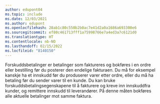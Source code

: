 ```yaml
---
author: edupont04
ms.topic: include
ms.date: 12/03/2021
ms.author: edupont
ms.openlocfilehash: 28ab1c80c550b2b0ac7e41d2a0a1686a693300e6
ms.sourcegitcommit: ef80c461713fff1a75998766e7a4ed3a7c6121d0
ms.translationtype: HT
ms.contentlocale: nb-NO
ms.lasthandoff: 02/15/2022
ms.locfileid: "8140150"
---
```

Forskuddsbetalinger er betalinger som faktureres og bokføres i en ordre eller bestilling før du posterer den endelige fakturaen. Du må for eksempel kanskje ha et innskudd før du produserer varer etter ordre, eller du må ha betaling før du sender varer til en kunde. Du kan bruke forskuddsbetalingsegenskapene til å fakturere og kreve inn innskuddfra kunder, og remittere innskudd til leverandører. På denne måten bokføres alle aktuelle betalinger mot samme faktura.  
